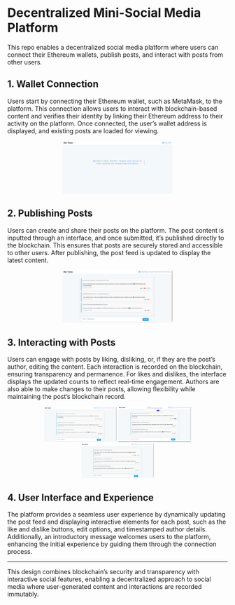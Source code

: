 # Decentralized Mini-Social Media Platform

This repo enables a decentralized social media platform where users can connect their Ethereum wallets, publish posts, and interact with posts from other users.
## 1. Wallet Connection

Users start by connecting their Ethereum wallet, such as MetaMask, to the platform. This connection allows users to interact with blockchain-based content and verifies their identity by linking their Ethereum address to their activity on the platform. Once connected, the user’s wallet address is displayed, and existing posts are loaded for viewing.
<p align="center">
  <img src="assets\233149.png" alt="Contract Structure" width="50%" />
</p>

## 2. Publishing Posts

Users can create and share their posts on the platform. The post content is inputted through an interface, and once submitted, it’s published directly to the blockchain. This ensures that posts are securely stored and accessible to other users. After publishing, the post feed is updated to display the latest content.
<p align="center">
  <img src="assets\232938.png" alt="Contract Structure" width="50%" />
</p>

## 3. Interacting with Posts

Users can engage with posts by liking, disliking, or, if they are the post’s author, editing the content. Each interaction is recorded on the blockchain, ensuring transparency and permanence. For likes and dislikes, the interface displays the updated counts to reflect real-time engagement. Authors are also able to make changes to their posts, allowing flexibility while maintaining the post’s blockchain record.
<p align="center">
  <img src="assets\232938.png" alt="Contract Structure" width="33%" />
  <img src="assets\233053.png" alt="Contract Structure" width="33%" />
  <img src="assets\233124.png" alt="Contract Structure" width="33%" />
</p>

## 4. User Interface and Experience

The platform provides a seamless user experience by dynamically updating the post feed and displaying interactive elements for each post, such as the like and dislike buttons, edit options, and timestamped author details. Additionally, an introductory message welcomes users to the platform, enhancing the initial experience by guiding them through the connection process.

---

This design combines blockchain’s security and transparency with interactive social features, enabling a decentralized approach to social media where user-generated content and interactions are recorded immutably.
